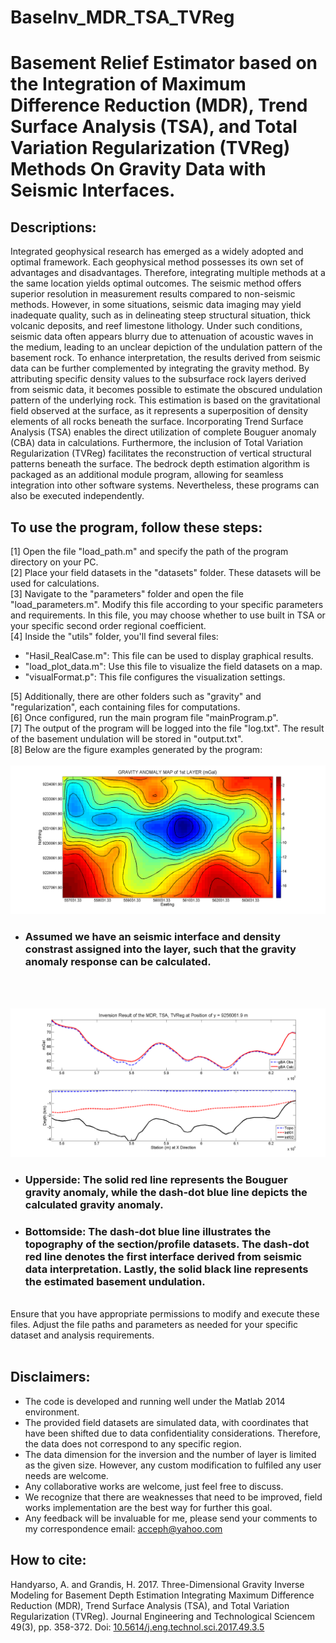 # BaseInv_MDR_TSA_TVReg

# Basement Relief Estimator based on the Integration of Maximum Difference Reduction (MDR), Trend Surface Analysis (TSA), and Total Variation Regularization (TVReg) Methods On Gravity Data with Seismic Interfaces.

## Descriptions:

Integrated geophysical research has emerged as a widely adopted and optimal framework. Each geophysical method possesses its own set of advantages and disadvantages. Therefore, integrating multiple methods at a the same location yields optimal outcomes. The seismic method offers superior resolution in measurement results compared to non-seismic methods. However, in some situations, seismic data imaging may yield inadequate quality, such as in delineating steep structural situation, thick volcanic deposits, and reef limestone lithology. Under such conditions, seismic data often appears blurry due to attenuation of acoustic waves in the medium, leading to an unclear depiction of the undulation pattern of the basement rock. To enhance interpretation, the results derived from seismic data can be further complemented by integrating the gravity method. By attributing specific density values to the subsurface rock layers derived from seismic data, it becomes possible to estimate the obscured undulation pattern of the underlying rock. This estimation is based on the gravitational field observed at the surface, as it represents a superposition of density elements of all rocks beneath the surface. Incorporating Trend Surface Analysis (TSA) enables the direct utilization of complete Bouguer anomaly (CBA) data in calculations. Furthermore, the inclusion of Total Variation Regularization (TVReg) facilitates the reconstruction of vertical structural patterns beneath the surface. The bedrock depth estimation algorithm is packaged as an additional module program, allowing for seamless integration into other software systems. Nevertheless, these programs can also be executed independently. 


## To use the program, follow these steps:
[1] Open the file "load_path.m" and specify the path of the program directory on your PC.<br>
[2] Place your field datasets in the "datasets" folder. These datasets will be used for calculations.<br>
[3] Navigate to the "parameters" folder and open the file "load_parameters.m". Modify this file according to your specific parameters and requirements. In this file, you may choose whether to use built in TSA or your specific second order regional coefficient.<br>
[4] Inside the "utils" folder, you'll find several files:<br>
- "Hasil_RealCase.m": This file can be used to display graphical results.<br>
- "load_plot_data.m": Use this file to visualize the field datasets on a map.<br>
- "visualFormat.p": This file configures the visualization settings.<br>

[5] Additionally, there are other folders such as "gravity" and "regularization", each containing files for computations.<br>
[6] Once configured, run the main program file "mainProgram.p".<br>
[7] The output of the program will be logged into the file "log.txt". The result of the basement undulation will be stored in "output.txt".<br>
[8] Below are the figure examples generated by the program:<br>
<br>
![1st Interface Anomaly Map](https://github.com/handyarso/BaseInv_MDR_TSA_TVReg/blob/main/figures/layer_01_anomaly_map.png)<br>
- ### Assumed we have an seismic interface and density constrast assigned into the layer, such that the gravity anomaly response can be calculated.<br>
<br>
<br>

![A Profile of the Inversion Result](https://github.com/handyarso/BaseInv_MDR_TSA_TVReg/blob/main/figures/figures_01.png)<br>
- ### Upperside: The solid red line represents the Bouguer gravity anomaly, while the dash-dot blue line depicts the calculated gravity anomaly.
- ### Bottomside: The dash-dot blue line illustrates the topography of the section/profile datasets. The dash-dot red line denotes the first interface derived from seismic data interpretation. Lastly, the solid black line represents the estimated basement undulation.<br>
<br>
Ensure that you have appropriate permissions to modify and execute these files. Adjust the file paths and parameters as needed for your specific dataset and analysis requirements.<br>
<br>

## Disclaimers:<br>
- The code is developed and running well under the Matlab 2014 environment.<br>
- The provided field datasets are simulated data, with coordinates that have been shifted due to data confidentiality considerations. Therefore, the data does not correspond to any specific region.<br>
- The data dimension for the inversion and the number of layer is limited as the given size. However, any custom modification to fulfiled any user needs are welcome.<br>
- Any collaborative works are welcome, just feel free to discuss.<br>
- We recognize that there are weaknesses that need to be improved, field works implementation are the best way for further this goal.<br>
- Any feedback will be invaluable for me, please send your comments to my correspondence email: acceph@yahoo.com<br>

## How to cite:<br>
Handyarso, A. and Grandis, H. 2017. Three-Dimensional Gravity Inverse Modeling for Basement Depth Estimation Integrating Maximum Difference Reduction (MDR), Trend Surface Analysis (TSA), and Total Variation Regularization (TVReg). Journal Engineering and Technological Sciencem 49(3), pp. 358-372. Doi: [10.5614/j.eng.technol.sci.2017.49.3.5](https://journals.itb.ac.id/index.php/jets/article/view/3535) <br>
